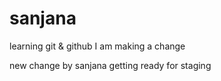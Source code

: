 # sanjana
learning git &amp; github
I am making a change 

new change by sanjana getting ready for staging


